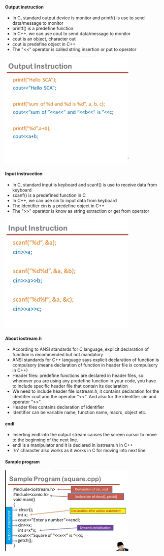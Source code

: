 #### Output instruction

- In C, standard output device is monitor and printf() is use to send data/message to monitor
- printf() is a predefine function
- In C++, we can use cout to send data/message to monitor
- cout is an object, character out
- cout is predefine object in C++
- The "<<" operator is called string insertion or put to operator

<img src="notes/output instruction.png" width="400">

#### Input instrucction

- In C, standard input is keyboard and scanf() is use to receive data from keyboard
- scanf() is a predefined function in C
- In C++, we can use cin to input data from keyboard
- The identifier cin is a predefine object in C++
- The ">>" operator is know as string extraction or get from operator

<img src="notes/input instruction.png" width="400">

#### About iostream.h

- According to ANSI standards for C language, explicit declaration of function is recommended but not mandatory
- ANSI standards for C++ language says explicit declaration of function is compulsory (means declaration of function in header file is compulsory in C++)
- Header files: predefine functions are declared in header files, so whenever you are using any predefine function in your code, you have to include specific header file that contain its declaration
- We need to include header file iostream.h, it contains declaration for the identifier cout and the operator "<<". And also for the identifier cin and operator ">>".
- Header files contains declaration of identifier
- Identifier can be variable name, function name, macro, object etc.

#### endl

- Inserting endl into the output stream causes the screen cursor to move to the beginning of the next line.
- endl is a manipulator and it is declared in iostream.h in C++
- '\n' character also works as it works in C for moving into next line

#### Sample program

<img src="notes/sample program.png" width="400">
